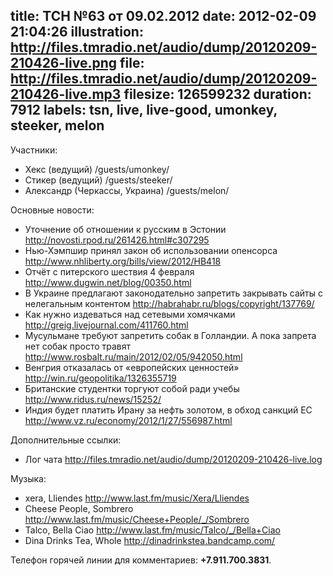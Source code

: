 title: ТСН №63 от 09.02.2012
date: 2012-02-09 21:04:26
illustration: http://files.tmradio.net/audio/dump/20120209-210426-live.png
file: http://files.tmradio.net/audio/dump/20120209-210426-live.mp3
filesize: 126599232
duration: 7912
labels: tsn, live, live-good, umonkey, steeker, melon
---
Участники:

- Хекс (ведущий)
  /guests/umonkey/
- Стикер (ведущий)
  /guests/steeker/
- Александр (Черкассы, Украина)
  /guests/melon/

Основные новости:

- Уточнение об отношении к русским в Эстонии
  http://novosti.rpod.ru/261426.html#c307295
- Нью-Хэмпшир принял закон об использовании опенсорса
  http://www.nhliberty.org/bills/view/2012/HB418
- Отчёт с питерского шествия 4 февраля
  http://www.dugwin.net/blog/00350.html
- В Украине предлагают законодательно запретить закрывать сайты с нелегальным контентом
  http://habrahabr.ru/blogs/copyright/137769/
- Как нужно издеваться над сетевыми хомячками
  http://greig.livejournal.com/411760.html
- Мусульмане требуют запретить собак в Голландии. А пока запрета нет собак просто травят
  http://www.rosbalt.ru/main/2012/02/05/942050.html
- Венгрия отказалась от «европейских ценностей»
  http://win.ru/geopolitika/1326355719
- Британские студентки торгуют собой ради учебы
  http://www.ridus.ru/news/15252/
- Индия будет платить Ирану за нефть золотом, в обход санкций ЕС
  http://www.vz.ru/economy/2012/1/27/556987.html

Дополнительные ссылки:

- Лог чата
  http://files.tmradio.net/audio/dump/20120209-210426-live.log

Музыка:

- xera, Lliendes
  http://www.last.fm/music/Xera/Lliendes
- Cheese People, Sombrero
  http://www.last.fm/music/Cheese+People/_/Sombrero
- Talco, Bella Ciao
  http://www.last.fm/music/Talco/_/Bella+Ciao
- Dina Drinks Tea, Whole
  http://dinadrinkstea.bandcamp.com/

Телефон горячей линии для комментариев: **+7.911.700.3831**.
